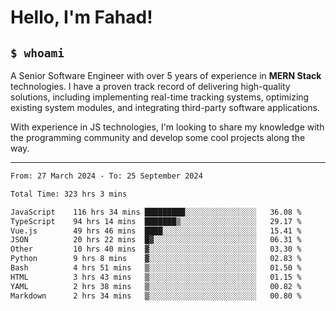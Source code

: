 <h1>Hello, I'm Fahad!</h1>

<h2><code>$ whoami</code></h2>

A Senior Software Engineer with over 5 years of experience in **MERN Stack** technologies. I have a proven track record of delivering high-quality solutions, including implementing real-time tracking systems, optimizing existing system modules, and integrating third-party software applications.

With experience in JS technologies, I'm looking to share my knowledge with the programming community and develop some cool projects along the way.

---

<!--START_SECTION:waka-->

```txt
From: 27 March 2024 - To: 25 September 2024

Total Time: 323 hrs 3 mins

JavaScript    116 hrs 34 mins █████████░░░░░░░░░░░░░░░░   36.08 %
TypeScript    94 hrs 14 mins  ███████▒░░░░░░░░░░░░░░░░░   29.17 %
Vue.js        49 hrs 46 mins  ████░░░░░░░░░░░░░░░░░░░░░   15.41 %
JSON          20 hrs 22 mins  █▓░░░░░░░░░░░░░░░░░░░░░░░   06.31 %
Other         10 hrs 40 mins  ▓░░░░░░░░░░░░░░░░░░░░░░░░   03.30 %
Python        9 hrs 8 mins    ▓░░░░░░░░░░░░░░░░░░░░░░░░   02.83 %
Bash          4 hrs 51 mins   ▒░░░░░░░░░░░░░░░░░░░░░░░░   01.50 %
HTML          3 hrs 43 mins   ▒░░░░░░░░░░░░░░░░░░░░░░░░   01.15 %
YAML          2 hrs 38 mins   ▒░░░░░░░░░░░░░░░░░░░░░░░░   00.82 %
Markdown      2 hrs 34 mins   ▒░░░░░░░░░░░░░░░░░░░░░░░░   00.80 %
```

<!--END_SECTION:waka-->

<!--
**heyFahad/heyFahad** is a ✨ _special_ ✨ repository because its `README.md` (this file) appears on your GitHub profile.

Here are some ideas to get you started:

- 🔭 I’m currently working on ...
- 🌱 I’m currently learning ...
- 👯 I’m looking to collaborate on ...
- 🤔 I’m looking for help with ...
- 💬 Ask me about ...
- 📫 How to reach me: ...
- 😄 Pronouns: ...
- ⚡ Fun fact: ...
-->
